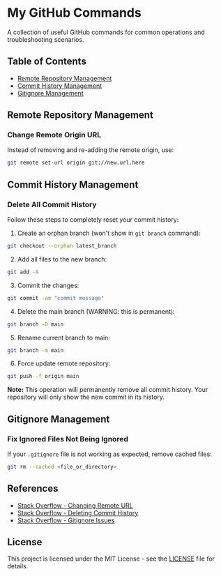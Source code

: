 # My GitHub Commands

A collection of useful GitHub commands for common operations and troubleshooting scenarios.

## Table of Contents
- [Remote Repository Management](#remote-repository-management)
- [Commit History Management](#commit-history-management)
- [Gitignore Management](#gitignore-management)

## Remote Repository Management

### Change Remote Origin URL
Instead of removing and re-adding the remote origin, use:
```bash
git remote set-url origin git://new.url.here
```

## Commit History Management

### Delete All Commit History
Follow these steps to completely reset your commit history:

1. Create an orphan branch (won't show in `git branch` command):
```bash
git checkout --orphan latest_branch
```

2. Add all files to the new branch:
```bash
git add -A
```

3. Commit the changes:
```bash
git commit -am "commit message"
```

4. Delete the main branch (WARNING: this is permanent):
```bash
git branch -D main
```

5. Rename current branch to main:
```bash
git branch -m main
```

6. Force update remote repository:
```bash
git push -f origin main
```

**Note:** This operation will permanently remove all commit history. Your repository will only show the new commit in its history.

## Gitignore Management

### Fix Ignored Files Not Being Ignored
If your `.gitignore` file is not working as expected, remove cached files:
```bash
git rm --cached <file_or_directory>
```

## References
- [Stack Overflow - Changing Remote URL](https://stackoverflow.com/a/16330439/17302876)
- [Stack Overflow - Deleting Commit History](https://stackoverflow.com/a/26000395/17302876)
- [Stack Overflow - Gitignore Issues](https://stackoverflow.com/a/45400404/17302876)

## License
This project is licensed under the MIT License - see the [LICENSE](LICENSE) file for details.
